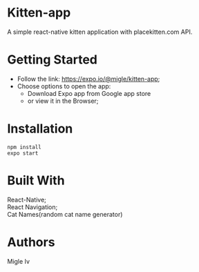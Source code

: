 # Kitten-app	

A simple react-native kitten application with  placekitten.com API.	

# Getting Started	

- Follow the link: https://expo.io/@migle/kitten-app;	
- Choose options to open the app:	
    - Download Expo app from Google app store	
    - or view it in the Browser;	
    	
# Installation	
```	
npm install
expo start	
```
# Built With	

React-Native;	
React Navigation;	
Cat Names(random cat name generator)	

# Authors	
Migle Iv
